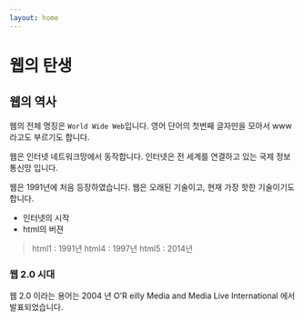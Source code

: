 ```yaml
---
layout: home
---
```


# 웹의 탄생

## 웹의 역사
웹의 전체 명징은 `World Wide Web`입니다. 영어 단어의 첫번째 글자만을 모아서 www라고도 부르기도 합니다.

웹은 인터넷 네트워크망에서 동작합니다. 인터넷은 전 세계를 연결하고 있는 국제 정보 통신망 입니다.

웹은 1991년에 처음 등장하였습니다. 웹은 오래된 기술이고, 현재 가장 핫한 기술이기도 합니다.

* 인터넷의 시작
* html의 버젼
> html1 : 1991년
> html4 : 1997년
> html5 : 2014년

### 웹 2.0 시대
웹 2.0 이라는 용어는 2004 년 O'R eilly Media and Media Live International 에서 발표되었습니다.